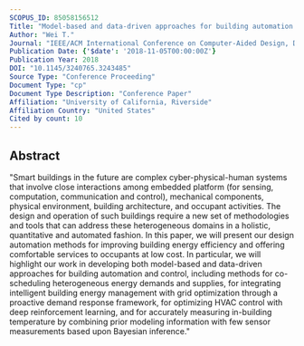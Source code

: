```yaml
---
SCOPUS_ID: 85058156512
Title: "Model-based and data-driven approaches for building automation and control"
Author: "Wei T."
Journal: "IEEE/ACM International Conference on Computer-Aided Design, Digest of Technical Papers, ICCAD"
Publication Date: {'$date': '2018-11-05T00:00:00Z'}
Publication Year: 2018
DOI: "10.1145/3240765.3243485"
Source Type: "Conference Proceeding"
Document Type: "cp"
Document Type Description: "Conference Paper"
Affiliation: "University of California, Riverside"
Affiliation Country: "United States"
Cited by count: 10
---
```


## Abstract
"Smart buildings in the future are complex cyber-physical-human systems that involve close interactions among embedded platform (for sensing, computation, communication and control), mechanical components, physical environment, building architecture, and occupant activities. The design and operation of such buildings require a new set of methodologies and tools that can address these heterogeneous domains in a holistic, quantitative and automated fashion. In this paper, we will present our design automation methods for improving building energy efficiency and offering comfortable services to occupants at low cost. In particular, we will highlight our work in developing both model-based and data-driven approaches for building automation and control, including methods for co-scheduling heterogeneous energy demands and supplies, for integrating intelligent building energy management with grid optimization through a proactive demand response framework, for optimizing HVAC control with deep reinforcement learning, and for accurately measuring in-building temperature by combining prior modeling information with few sensor measurements based upon Bayesian inference."
